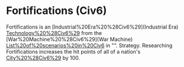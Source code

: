 # Fortifications (Civ6)

Fortifications is an [Industrial%20Era%20%28Civ6%29](Industrial Era) [Technology%20%28Civ6%29](technology) from the [War%20Machine%20%28Civ6%29](War Machine) [List%20of%20scenarios%20in%20Civ6](scenario) in "".
Strategy.
Researching Fortifications increases the hit points of all of a nation's [City%20%28Civ6%29](cities) by 100.